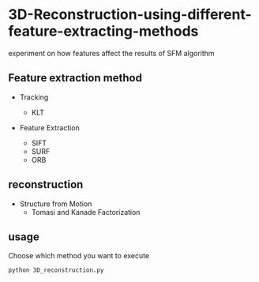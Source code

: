 # 3D-Reconstruction-using-different-feature-extracting-methods

experiment on how features affect the results of SFM algorithm

## Feature extraction method 

* Tracking 
  * KLT
* Feature Extraction

  * SIFT
  * SURF
  * ORB
  
## reconstruction

* Structure from Motion
  * Tomasi and Kanade Factorization


## usage

Choose which method you want to execute
```
python 3D_reconstruction.py
```

